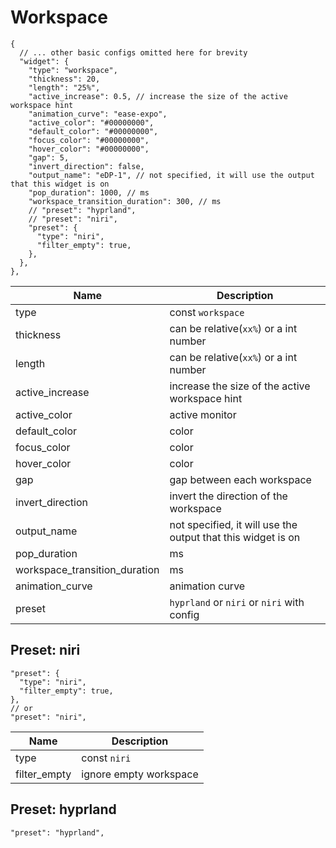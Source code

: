 # Workspace

```jsonc
{
  // ... other basic configs omitted here for brevity
  "widget": {
    "type": "workspace",
    "thickness": 20,
    "length": "25%",
    "active_increase": 0.5, // increase the size of the active workspace hint
    "animation_curve": "ease-expo",
    "active_color": "#00000000",
    "default_color": "#00000000",
    "focus_color": "#00000000",
    "hover_color": "#00000000",
    "gap": 5,
    "invert_direction": false,
    "output_name": "eDP-1", // not specified, it will use the output that this widget is on
    "pop_duration": 1000, // ms
    "workspace_transition_duration": 300, // ms
    // "preset": "hyprland",
    // "preset": "niri",
    "preset": {
      "type": "niri",
      "filter_empty": true,
    },
  },
},
```

| Name                          | Description                                                  |
| ----------------------------- | ------------------------------------------------------------ |
| type                          | const `workspace`                                            |
| thickness                     | can be relative(`xx%`) or a int number                       |
| length                        | can be relative(`xx%`) or a int number                       |
| active_increase               | increase the size of the active workspace hint               |
| active_color                  | active monitor                                               |
| default_color                 | color                                                        |
| focus_color                   | color                                                        |
| hover_color                   | color                                                        |
| gap                           | gap between each workspace                                   |
| invert_direction              | invert the direction of the workspace                        |
| output_name                   | not specified, it will use the output that this widget is on |
| pop_duration                  | ms                                                           |
| workspace_transition_duration | ms                                                           |
| animation_curve               | animation curve                                              |
| preset                        | `hyprland` or `niri` or `niri` with config                   |

## Preset: niri

```jsonc
"preset": {
  "type": "niri",
  "filter_empty": true,
},
// or
"preset": "niri",
```

| Name         | Description            |
| ------------ | ---------------------- |
| type         | const `niri`           |
| filter_empty | ignore empty workspace |

## Preset: hyprland

```jsonc
"preset": "hyprland",
```
